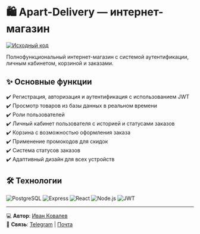 # 🛍 Apart-Delivery — интернет-магазин

[![Исходный код](https://img.shields.io/badge/-ИСХОДНЫЙ_КОД-181717?style=for-the-badge&logo=github&logoColor=white)](https://github.com/ivkovalevv/apart-delivery)

Полнофункциональный интернет-магазин с системой аутентификации, личным кабинетом, корзиной и заказами.

## ✨ Основные функции

✔️ Регистрация, авторизация и аутентификация с использованием JWT  
✔️ Просмотр товаров из базы данных в реальном времени  
✔️ Роли пользователей  
✔️ Личный кабинет пользователя с историей и статусами заказов  
✔️ Корзина с возможностью оформления заказа  
✔️ Применение промокодов для скидок  
✔️ Система статусов заказов  
✔️ Адаптивный дизайн для всех устройств  

## 🛠 Технологии

![PostgreSQL](https://img.shields.io/badge/-PostgreSQL-4169E1?style=for-the-badge&logo=postgresql&logoColor=white)
![Express](https://img.shields.io/badge/-Express-000000?style=for-the-badge&logo=express&logoColor=white)
![React](https://img.shields.io/badge/-React-61DAFB?style=for-the-badge&logo=react&logoColor=black)
![Node.js](https://img.shields.io/badge/-Node.js-339933?style=for-the-badge&logo=node.js&logoColor=white)
![JWT](https://img.shields.io/badge/-JWT-000000?style=for-the-badge&logo=json-web-tokens&logoColor=white)

---

💻 **Автор**: [Иван Ковалев](https://kovalev-site.ru)  
📩 **Связь**: [Telegram](https://t.me/x_kovalev) | [Почта](mailto:ivkovalevv@gmail.ru)
